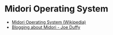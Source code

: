 # Midori Operating System

 * [Midori Operating System (Wikipedia)][1]
 * [Blogging about Midori - Joe Duffy][2]

[1]:https://en.wikipedia.org/wiki/Midori_(operating_system)
[2]:http://joeduffyblog.com/2015/11/03/blogging-about-midori/
